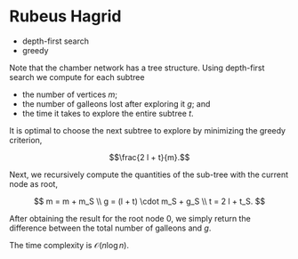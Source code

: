 # Rubeus Hagrid

* depth-first search
* greedy

Note that the chamber network has a tree structure. Using depth-first search we compute for each subtree

* the number of vertices $m$;
* the number of galleons lost after exploring it $g$; and
* the time it takes to explore the entire subtree $t$.

It is optimal to choose the next subtree to explore by minimizing the greedy criterion,

$$\frac{2 l + t}{m}.$$

Next, we recursively compute the quantities of the sub-tree with the current node as root,

$$
m = m + m_S \\
g = (l + t) \cdot m_S + g_S \\
t = 2 l + t_S.
$$

After obtaining the result for the root node $0$, we simply return the difference between the total number of galleons and $g$.

The time complexity is $\mathcal{O}(n \log n)$.
